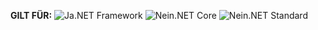 <Token>**GILT FÜR:** ![Ja](media/yes-icon.png).NET Framework ![Nein](media/no-icon.png).NET Core ![Nein](media/no-icon.png).NET Standard </Token>